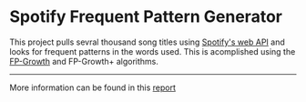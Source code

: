 # Spotify Frequent Pattern Generator 

This project pulls sevral thousand song titles using [Spotify's web API](https://developer.spotify.com/dashboard/ "Spotify Developers") and looks for frequent patterns in the words used. This is acomplished using the [FP-Growth](https://en.wikipedia.org/wiki/Association_rule_learning#FP-growth_algorithm) and FP-Growth+ algorithms. 

---
More information can be found in this [report](FPGrowth_report.pdf)
